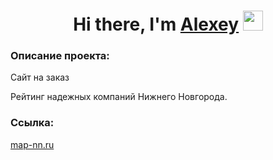 <h1 align="center">Hi there, I'm <a href="https://github.com/astepanov9" target="_blank">Alexey</a> 
<img src="https://github.com/blackcater/blackcater/raw/main/images/Hi.gif" height="32"/></h1>
<h3>Описание проекта:</h3>
<p>Сайт на заказ</p>
<p>Рейтинг надежных компаний Нижнего Новгорода.</p>
<h3>Ссылка:</h3>
<p><a href="https://map-nn.ru/">map-nn.ru</a></p>
